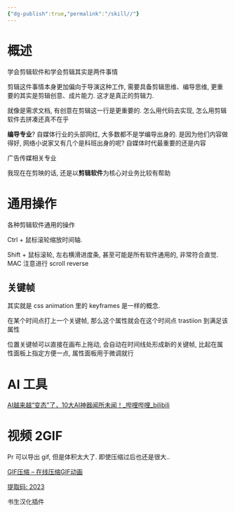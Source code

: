 ```yaml
---
{"dg-publish":true,"permalink":"/skill//"}
---
```



# 概述

学会剪辑软件和学会剪辑其实是两件事情

剪辑这件事情本身更加偏向于导演这种工作, 需要具备剪辑思维、编导思维, 更重要的其实是剪辑创意、成片能力. 这才是真正的剪辑力.

就像是需求文档, 有创意在剪辑这一行是更重要的. 怎么用代码去实现, 怎么用剪辑软件去拼凑还真不在乎

**编导专业**? 自媒体行业的头部网红, 大多数都不是学编导出身的. 是因为他们内容做得好, 网络小说家又有几个是科班出身的呢? 自媒体时代最重要的还是内容

广告传媒相关专业

我现在在剪映的话, 还是以**剪辑软件**为核心对业务比较有帮助

# 通用操作

各种剪辑软件通用的操作

Ctrl + 鼠标滚轮缩放时间轴.

Shift + 鼠标滚轮, 左右横滑进度条, 甚至可能是所有软件通用的, 非常符合直觉. MAC 注意进行 scroll reverse

## 关键帧

其实就是 css animation 里的 keyframes 是一样的概念.

在某个时间点打上一个关键帧, 那么这个属性就会在这个时间点 trastiion 到满足该属性

位置关键帧可以直接在画布上拖动, 会自动在时间线处形成新的关键帧, 比起在属性面板上指定方便一点, 属性面板用于微调就行

# AI 工具

[AI越来越“变态”了，10大AI神器闻所未闻！\_哔哩哔哩\_bilibili](https://www.bilibili.com/video/BV1Dh4y1B7hL/?buvid=XY3F7BE3A5297A42BF340C92DC37623DF166A&from_spmid=tm.recommend.0.0&is_story_h5=false&mid=AyhZSf%2Fo%2FX5AWkNSGhjJXw%3D%3D&p=1&plat_id=116&share_from=ugc&share_medium=android&share_plat=android&share_session_id=0af01acc-e07b-4958-94ea-052db3fe9fb8&share_source=COPY&share_tag=s_i&spmid=main.ugc-video-detail.0.0&timestamp=1698192890&unique_k=hNN9GdP&up_id=486989780)

# 视频 2GIF

Pr 可以导出 gif, 但是体积太大了. 即使压缩过后也还是很大..

[GIF压缩 – 在线压缩GIF动画](https://gifcompressor.com/zh/)

[提取码: 2023](https://pan.baidu.com/s/1yI3fWC--ts57nSNPlyKKEA?pwd=2023#list/path=%2Fsharelink4075633725-562294649365442%2FAE%E5%AE%9E%E7%94%A8%E5%B7%A5%E5%85%B7%E8%84%9A%E6%9C%AC&parentPath=%2Fsharelink4075633725-562294649365442)

书生汉化插件
